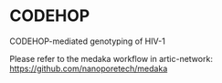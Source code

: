 # CODEHOP
CODEHOP-mediated genotyping of HIV-1

Please refer to the medaka workflow in artic-network:
https://github.com/nanoporetech/medaka
